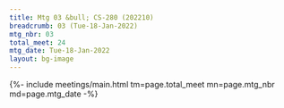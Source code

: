 ```yaml
---
title: Mtg 03 &bull; CS-280 (202210)
breadcrumb: 03 (Tue-18-Jan-2022)
mtg_nbr: 03
total_meet: 24
mtg_date: Tue-18-Jan-2022
layout: bg-image
---
```


{%- include meetings/main.html
    tm=page.total_meet
    mn=page.mtg_nbr
    md=page.mtg_date
-%}
